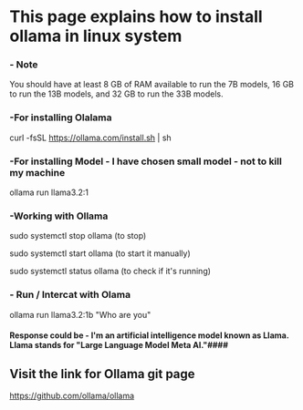 # This page explains how to install ollama in linux system #

### - Note ###

You should have at least 8 GB of RAM available to run the 7B models, 16 GB to run the 13B models, and 32 GB to run the 33B models.

### -For installing Olalama ###

  curl -fsSL https://ollama.com/install.sh | sh

### -For installing Model - I have chosen small model - not to kill my machine ###

  ollama run llama3.2:1

### -Working with Ollama ###

  sudo systemctl stop ollama (to stop)

  sudo systemctl start ollama (to start it manually)

  sudo systemctl status ollama (to check if it's running)

### - Run / Intercat with Olama ###

  ollama run llama3.2:1b "Who are you" 

#### Response could be - I'm an artificial intelligence model known as Llama. Llama stands for "Large Language Model Meta AI."####

## Visit the link for Ollama git page ##

  https://github.com/ollama/ollama
